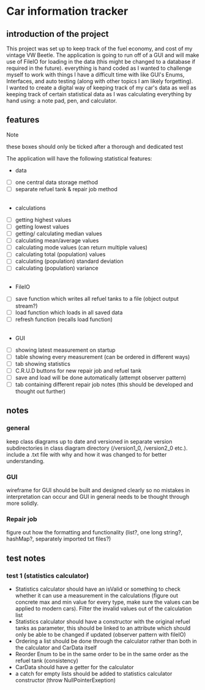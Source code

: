 # Car information tracker
## introduction of the project
This project was set up to keep track of the fuel economy, and cost 
of my vintage VW Beetle. The application is going to run off of a GUI and
will make use of FileIO for loading in the data (this might be changed to a database if required in the future). 
everything is hand coded as I wanted to challenge myself to work with things I have a difficult time with like GUI's 
Enums, Interfaces, and auto testing (along with other topics I am likely forgetting).  
I wanted to create a digital way of keeping track of my car's data as well as keeping track of 
certain statistical data as I was calculating everything by hand using: a note pad, pen, and calculator. 

## features

> [!NOTE]
> these boxes should only be ticked after a thorough and dedicated test

The application will have the following statistical features:
- data
- [ ] one central data storage method 
- [ ] separate refuel tank & repair job method  
  <br />

- calculations
-[ ] getting highest values
-[ ] getting lowest values
-[ ] getting/ calculating median values
-[ ] calculating mean/average values
-[ ] calculating mode values (can return multiple values)
-[ ] calculating total (population) values
-[ ] calculating (population) standard deviation
-[ ] calculating (population) variance  
  <br />

- FileIO
- [ ] save function which writes all refuel tanks to a file (object output stream?)
- [ ] load function which loads in all saved data
- [ ] refresh function (recalls load function)  
  <br />

- GUI
- [ ] showing latest measurement on startup
- [ ] table showing every measurement (can be ordered in different ways)
- [ ] tab showing statistics
- [ ] C.R.U.D buttons for new repair job and refuel tank
- [ ] save and load will be done automatically (attempt observer pattern)
- [ ] tab containing different repair job notes (this should be developed and thought out further)

## notes
### general 
keep class diagrams up to date and versioned in separate version subdirectories in class diagram directory 
(/version1_0, /version2_0 etc.). include a .txt file with why and how it was changed to for better understanding.

### GUI
wireframe for GUI should be built and designed clearly so no mistakes in interpretation can occur and 
GUI in general needs to be thought through more solidly.

### Repair job 
figure out how the formatting and functionality (list?, one long string?, hashMap?, separately imported txt files?)

## test notes
### test 1 (statistics calculator)
- Statistics calculator should have an isValid or something to check
  whether it can use a measurement in the calculations (figure out concrete max and min value for every type,
  make sure the values can be applied to modern cars). Filter the invalid values out of the calculation list
- Statistics calculator should have a constructor with the original refuel tanks as parameter, 
  this should be linked to an attribute which should only be able to be changed if updated (observer pattern with fileIO) 
- Ordering a list should be done through the calculator rather than both in the calculator and CarData itself
- Reorder Enum to be in the same order to be in the same order as the refuel tank (consistency)
- CarData should have a getter for the calculator
- a catch for empty lists should be added to statistics calculator constructor (throw NullPointerExeption)